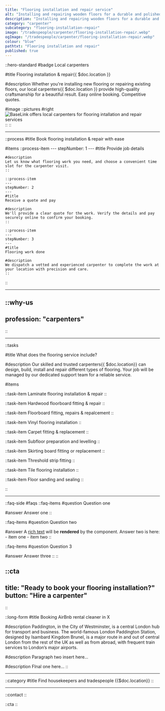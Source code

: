 ```yaml
---
title: "Flooring installation and repair service"
alt: "Installing and repairing wooden floors for a durable and polished finish"
description: "Installing and repairing wooden floors for a durable and polished finish"
category: "carpenter"
subcategory: "flooring-installation-repair"
image: "/tradespeople/carpenter/flooring-installation-repair.webp"
ogImage: "/tradespeople/carpenter/flooring-installation-repair.webp"
colour: "blue"
pathtxt: "Flooring installation and repair"
published: true
---
```


::hero-standard
#badge
Local carpenters

#title
Flooring installation & repair{{ $doc.location }}

#description
Whether you're installing new flooring or repairing existing floors, our local carpenters{{ $doc.location }} provide high-quality craftsmanship for a beautiful result. Easy online booking. Competitive quotes.

#image
    ::pictures
    #right
    ![BaseLink offers local carpenters for flooring intallation and repair services](/tradespeople/carpenter/flooring-installation-repair.webp)
    ::
::

---

::process
#title
Book flooring installation & repair with ease

#items
    ::process-item
    ---
    stepNumber: 1
    ---
    #title
    Provide job details

    #description
    Let us know what flooring work you need, and choose a convenient time slot for the carpenter visit.
    ::
    
    ::process-item
    ---
    stepNumber: 2
    ---
    #title
    Receive a quote and pay

    #description
    We'll provide a clear quote for the work. Verify the details and pay securely online to confirm your booking.
    ::

    ::process-item
    ---
    stepNumber: 3
    ---
    #title
    Flooring work done

    #description
    We dispatch a vetted and experienced carpenter to complete the work at your location with precision and care.
    ::
::

---

::why-us
---
profession: "carpenters"
---
::

---

::tasks

#title
What does the flooring service include?

#description
Our skilled and trusted carpenters{{ $doc.location}} can design, build, install and repair different types of flooring. Your job will be managed by our dedicated support team for a reliable service.

#items

  ::task-item
  Laminate flooring installation & repair
  ::

  ::task-item
  Hardwood floorboard fitting & repair
  ::

  ::task-item
  Floorboard fitting, repairs & repalcement
  ::

  ::task-item
  Vinyl flooring installation
  ::

  ::task-item
  Carpet fitting & replacement
  ::

  ::task-item
  Subfloor preparation and levelling
  ::

  ::task-item
  Skirting board fitting or replacement
  ::

  ::task-item
  Threshold strip fitting
  ::

  ::task-item
  Tile flooring installation
  ::

  ::task-item
  Floor sanding and sealing
  ::

::

---

::faq-side
#faqs
  ::faq-items
  #question
  Question one

  #answer
  Answer one
  ::

  ::faq-items
  #question
  Question two

  #answer
  A [rich text](/services/commercial-cleaning) will be **rendered** by the component.
  Answer two is here:
    - item one
    - item two
  ::

  ::faq-items
  #question
  Question 3

  #answer
  Answer three
  ::
::

::cta
---
title: "Ready to book your flooring installation?"
button: "Hire a carpenter"
---
::

::long-form
#title
Booking AirBnb rental cleaner in X

#description
Paddington, in the City of Westminster, is a central London hub for transport and business. The world-famous London Paddington Station, designed by Isambard Kingdom Brunel, is a major route in and out of central London from the rest of the UK as well as from abroad, with frequent train services to London’s major airports.

#description
Paragraph two insert here...

#description
FInal one here...
::

---

::category
#title
Find housekeepers and tradespeople {{$doc.location}}
::

---

::contact
::

::cta
::